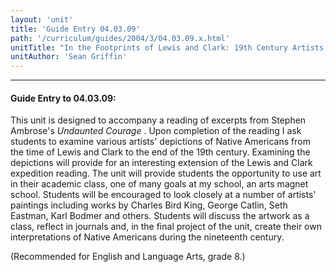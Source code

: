 ```yaml
---
layout: 'unit'
title: 'Guide Entry 04.03.09'
path: '/curriculum/guides/2004/3/04.03.09.x.html'
unitTitle: "In the Footprints of Lewis and Clark: 19th Century Artists' Depictions of Native Americans"
unitAuthor: 'Sean Griffin'
---
```


<body>
<hr/>
 <h4>
  Guide Entry to 04.03.09:
 </h4>
 <p>
  This unit is designed to accompany a reading of excerpts from Stephen Ambrose's
  <i>
   Undaunted Courage
  </i>
  . Upon completion of the reading I ask students to examine various artists' depictions of Native Americans from the time of Lewis and Clark to the end of the 19th century. Examining the depictions will provide for an interesting extension of the Lewis and Clark expedition reading. The unit will provide students the opportunity to use art in their academic class, one of many goals at my school, an arts magnet school. Students will be encouraged to look closely at a number of artists' paintings including works by Charles Bird King, George Catlin, Seth Eastman, Karl Bodmer and others. Students will discuss the artwork as a class, reflect in journals and, in the final project of the unit, create their own interpretations of Native Americans during the nineteenth century.
 </p>
<p>
  (Recommended for English and Language Arts, grade 8.)
 </p>

</body>
